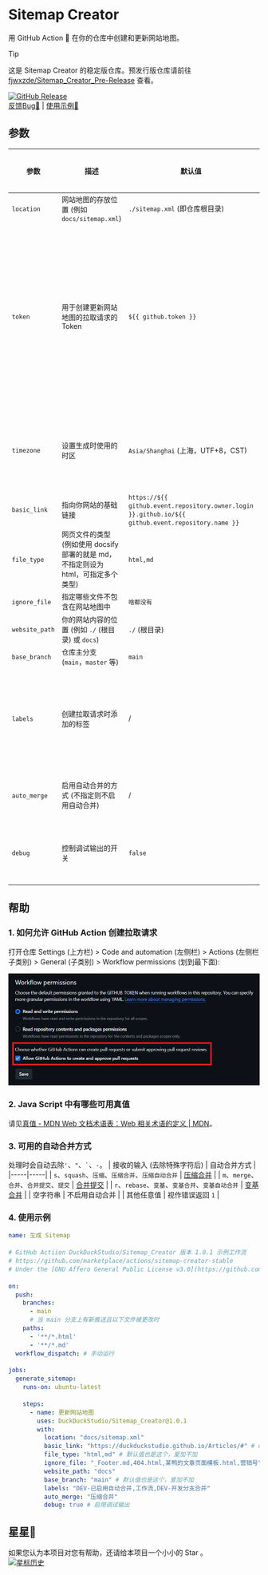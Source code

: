 # Sitemap Creator
用 GitHub Action 🚀 在你的仓库中创建和更新网站地图。  

> [!TIP] 
> 这是 Sitemap Creator 的稳定版仓库。预发行版仓库请前往 [fjwxzde/Sitemap_Creator_Pre-Release](https://github.com/fjwxzde/Sitemap_Creator_Pre-Release) 查看。  

[![GitHub Release](https://img.shields.io/github/release/DuckDuckStudio/Sitemap_Creator?style=flat)](https://github.com/DuckDuckStudio/Sitemap_Creator/releases/latest)  
[反馈Bug🐛](https://github.com/DuckDuckStudio/Sitemap_Creator/issues) | [使用示例🚀](#4-使用示例)  

## 参数
| 参数 | 描述 | 默认值 | 是否必须 | 备注 |
|-----|-----|-----|-----|-----|
| `location` | 网站地图的存放位置 (例如 `docs/sitemap.xml`) | `./sitemap.xml` (即仓库根目录) | 否 | / |
| `token` | 用于创建更新网站地图的拉取请求的 Token | `${{ github.token }}` | 否 | 您的 Token 至少应该具有 `repo` 权限来创建拉取请求，如果使用默认的 Action Token 则需要在仓库设置中允许 GitHub Action 创建拉取请求<sup>[1](#如何允许-github-action-创建拉取请求)</sup> |
| `timezone` | 设置生成时使用的时区 | `Asia/Shanghai` (上海，UTF+8，CST) | 否 | 遵循 IANA时区数据库（也称为Olson时区数据库）的格式 |
| `basic_link` | 指向你网站的基础链接 | `https://${{ github.event.repository.owner.login }}.github.io/${{ github.event.repository.name }}` | 否 | 结尾不要带 `/` |
| `file_type` | 网页文件的类型 (例如使用 docsify 部署的就是 md，不指定则设为 html，可指定多个类型) | `html,md` | 否 | 不带`.`，`md`类型会自动去掉后缀名 |
| `ignore_file` | 指定哪些文件不包含在网站地图中 | `啥都没有` | 否 | `,`间隔 |
| `website_path` | 你的网站内容的位置 (例如 `./` (根目录) 或 `docs`) | `./` (根目录) | **是** | / |
| `base_branch` | 仓库主分支 (`main`，`master` 等) | `main` | 否 | / |
| `labels` | 创建拉取请求时添加的标签 | / | 否 | 会自动移除`'`、`"`、<code>\`</code>，可以设置`debug: true`来查看运行情况，标签间用`,`分隔 |
| `auto_merge` | 启用自动合并的方式 (不指定则不启用自动合并) | / | 否 | [可用的自动合并方式](#3-可用的自动合并方式)，[什么是自动合并](https://docs.github.com/zh/pull-requests/collaborating-with-pull-requests/incorporating-changes-from-a-pull-request/automatically-merging-a-pull-request) |
| `debug` | 控制调试输出的开关 | `false` | 否 | 你用`true`还是`1`随便，js里真值<sup>[2](#2-java-script-中有哪些可用真值)</sup>的都行 |

## 帮助
### 1. 如何允许 GitHub Action 创建拉取请求
打开仓库 Settings (上方栏) > Code and automation (左侧栏) > Actions (左侧栏子类别) > General (子类别) > Workflow permissions (划到最下面):  

![记得按 Save 保存](docs/imgs/README/1.png)

### 2. Java Script 中有哪些可用真值
请见[真值 - MDN Web 文档术语表：Web 相关术语的定义 | MDN](https://developer.mozilla.org/zh-CN/docs/Glossary/Truthy)。  

### 3. 可用的自动合并方式
处理时会自动去除`'`、`"`、<code>\`</code>、`-`。
| 接收的输入 (去除特殊字符后) | 自动合并方式 |
|-----|-----|
| `s`、`squash`、`压缩`、`压缩合并`、`压缩自动合并` | [压缩合并](https://docs.github.com/zh/pull-requests/collaborating-with-pull-requests/incorporating-changes-from-a-pull-request/about-pull-request-merges#squash-and-merge-your-commits) |
| `m`、`merge`、`合并`、`合并提交`、`提交` | [合并提交](https://docs.github.com/zh/pull-requests/collaborating-with-pull-requests/incorporating-changes-from-a-pull-request/about-pull-request-merges#merge-your-commits) |
| `r`、`rebase`、`变基`、`变基合并`、`变基自动合并` | [变基合并](https://docs.github.com/zh/pull-requests/collaborating-with-pull-requests/incorporating-changes-from-a-pull-request/about-pull-request-merges#rebase-and-merge-your-commits) |
| 空字符串 | 不启用自动合并 |
| 其他任意值 | 视作错误返回 `1` |

### 4. 使用示例
```yml
name: 生成 Sitemap

# GitHub Actiion DuckDuckStudio/Sitemap_Creator 版本 1.0.1 示例工作流
# https://github.com/marketplace/actions/sitemap-creator-stable
# Under the [GNU Affero General Public License v3.0](https://github.com/DuckDuckStudio/Sitemap_Creator/blob/main/LICENSE)

on:
  push:
    branches:
      - main
      # 当 main 分支上有新推送且以下文件被更改时
    paths:
      - '**/*.html'
      - '**/*.md'
  workflow_dispatch: # 手动运行

jobs:
  generate_sitemap:
    runs-on: ubuntu-latest

    steps:
      - name: 更新网站地图
        uses: DuckDuckStudio/Sitemap_Creator@1.0.1
        with:
          location: "docs/sitemap.xml"
          basic_link: "https://duckduckstudio.github.io/Articles/#" # docsify 部署的
          file_type: "html,md" # 默认值也是这个，爱加不加
          ignore_file: "_Footer.md,404.html,某鸭的文章页面模板.html,营销号"
          website_path: "docs"
          base_branch: "main" # 默认值也是这个，爱加不加
          labels: "DEV-已启用自动合并,工作流,DEV-开发分支合并"
          auto_merge: "压缩合并"
          debug: true # 启用调试输出
```

## 星星🌟
如果您认为本项目对您有帮助，还请给本项目一个小小的 Star 。  
[![星标历史](https://api.star-history.com/svg?repos=DuckDuckStudio/Sitemap_Creator&type=Date)](https://star-history.com/#DuckDuckStudio/Sitemap_Creator&Date)  

